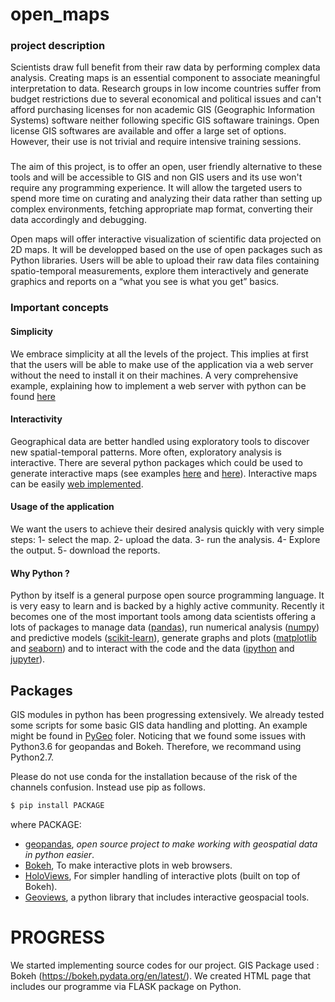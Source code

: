 # open_maps
### project description
Scientists draw full benefit from their raw data by performing complex data analysis. Creating maps is an essential component to associate meaningful interpretation to data.
Research groups in low income countries suffer from budget restrictions due to several economical and political issues and can't afford purchasing licenses for non academic GIS (Geographic Information Systems) software neither following specific GIS softaware trainings.
Open license GIS softwares are available and offer a large set of options. However, their use is not trivial and require intensive training sessions.
###
The aim of this project, is to offer an open, user friendly alternative to these tools and will be accessible to GIS and non GIS users and its use won't require any programming experience. It will allow the targeted users to spend more time on curating and analyzing their data rather than setting up complex environments, fetching appropriate map format, converting their data accordingly and debugging.

Open maps will offer interactive visualization of scientific data projected on 2D maps. It will be developped based on the use of open packages such as Python libraries.
Users will be able to upload their raw data files containing spatio-temporal measurements, explore them interactively and generate graphics and reports on a “what you see is what you get” basics.

### Important concepts
#### Simplicity
We embrace simplicity at all the levels of the project. This implies at first that the users will be able to make use of the application via a web server without the need to install it on their machines. A very comprehensive example, explaining how to implement a web server with python can be found [here](https://ruslanspivak.com/lsbaws-part1/)

#### Interactivity
Geographical data are better handled using exploratory tools to discover new spatial-temporal patterns. More often, exploratory analysis is interactive. There are several python packages which could be used to generate interactive maps (see examples [here](https://plot.ly/python/ipython-notebook-tutorial/) and [here](https://blog.modeanalytics.com/python-interactive-plot-libraries/)). Interactive maps can be easily [web implemented](http://adilmoujahid.com/posts/2015/01/interactive-data-visualization-d3-dc-python-mongodb/).

#### Usage of the application
We want the users to achieve their desired analysis quickly with very simple steps:
    1- select the map.
    2- upload the data.
    3- run the analysis.
    4- Explore the output.
    5- download the reports.

#### Why Python ?
Python by itself is a general purpose open source programming language. It is very easy to learn and is backed by a highly active community. Recently it becomes one of the most important tools among data scientists offering a lots of packages to manage data ([pandas](https://pandas.pydata.org/)),  run numerical analysis ([numpy](http://www.numpy.org/)) and predictive models ([scikit-learn](http://scikit-learn.org/stable/)), generate graphs and plots ([matplotlib](https://matplotlib.org/) and [seaborn](https://seaborn.pydata.org/)) and to interact with the code and the data ([ipython](https://ipython.org/) and [jupyter](http://jupyter.org/)).

## Packages
GIS modules in python has been progressing extensively. We already tested some scripts for some basic GIS data handling and plotting. An example might be found in [PyGeo](https://github.com/zbouslama/open_maps/tree/master/PyGeo) foler. Noticing that we found some issues with Python3.6 for geopandas and Bokeh. Therefore, we recommand using Python2.7.

Please do not use conda for the installation because of the risk of the channels confusion. Instead use pip as follows.

```sh
$ pip install PACKAGE
```
where PACKAGE:
  * [geopandas](http://geopandas.org/), _open source project to make working with geospatial data in python easier_.
  * [Bokeh](https://bokeh.pydata.org/en/latest/), To make interactive plots in web browsers.
  * [HoloViews](https://bokeh.pydata.org/en/latest/), For simpler handling of interactive plots (built on top of Bokeh).
  * [Geoviews](http://geo.holoviews.org/#), a python library that includes interactive geospacial tools. 
  
# PROGRESS
We started implementing source codes for our project.
GIS Package used : Bokeh (https://bokeh.pydata.org/en/latest/).
We created HTML page that includes our programme via FLASK package on Python.

